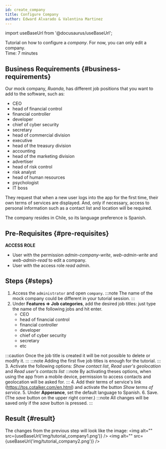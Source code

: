 ```yaml
---
id: create_company
title: Configure Company
author: Edward Alvarado & Valentina Martinez
---
```

import useBaseUrl from '@docusaurus/useBaseUrl'; 

Tutorial on how to configure a _company_. For now, you can only edit a company.<br/>
Time: 7 minutes

## Business Requirements {#business-requirements}
Our mock company, _Ruanda_, has different job positions that you want to add to the software, such as:
- CEO
- head of financial control
- financial controller
- developer
- chief of cyber security
- secretary
- head of commercial division
- executive
- head of the treasury division
- accounting
- head of the marketing division
- advertiser
- head of risk control
- risk analyst
- head of human resources
- psychologist
- IT boss

They request that when a new user logs into the app for the first time, their own terms of services are displayed. And, only if necessary, access to personal information such as a contact list and location will be required.

The company resides in Chile, so its language preference is Spanish.

## Pre-Requisites {#pre-requisites}
**ACCESS ROLE**
* User with the permission *admin-company-write*, *web-admin-write* and *web-admin-read* to edit a company.
* User with the access role *read admin*.

## Steps {#steps}
1. Access the `administrator` and open `company`.
:::note The name of the mock company could be different in your tutorial session.
:::
2. Under **Features => Job categories**, add the desired job titles: just type the name of the following jobs and hit enter.
    - CEO
    - head of financial control
    - financial controller
    - developer
    - chief of cyber security
    - secretary
    - etc

:::caution Once the job title is created it will be not possible to delete or modify it.
:::
:::note Adding the first five job titles is enough for the tutorial.
:::
3. Activate the following options: *Show contact list*, *Read user's geolocation* and *Read user's contacts list*
:::note By activating theses options, when using the app from a mobile device, permission to access contacts and geolocation will be asked for.
:::
4. Add their terms of service's link (https://tos.cotalker.com/en.html) and activate the button *Show terms of service*.
5. Under **Apperance**, set the default language to Spanish.
6. Save. (The _save_ button on the upper right corner.)
:::note All changes will be saved only if the _save_ button is pressed.
:::


## Result {#result}
The changes from the previous step will look like the image:
<img alt="" src={useBaseUrl('img/tutorial_company1.png')} /> 
<img alt="" src={useBaseUrl('img/tutorial_company2.png')} /> 

